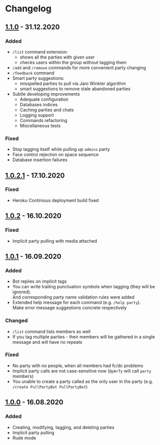 # Changelog

## [1.1.0] - 31.12.2020

### Added

- `/list` command extension:
  - shows all the parties with given user
  - checks users within the group without tagging them
- `/add` and `/remove` commands for more convenient party changing
- `/feedback` command
- Smart party suggestions:
  - misspelled parties to pull via Jaro Winkler algorithm
  - smart suggestions to remove stale abandoned parties
- Subtle developing improvements
  - Adequate configuration
  - Databases indices
  - Caching parties and chats
  - Logging support
  - Commands refactoring
  - Miscellaneous tests

### Fixed

- Stop tagging itself while pulling up `admins` party
- Face control rejection on space sequence
- Database insertion failures

## [1.0.2.1] - 17.10.2020

### Fixed

- Heroku Continious deployment build fixed

## [1.0.2] - 16.10.2020

### Fixed

- Implicit party pulling with media attached

## [1.0.1] - 16.09.2020

### Added

- Bot replies on implicit tags
- You can write trailing punctuation symbols when tagging (they will be ignored). \
  And corresponding party name validation rules were added
- Extended help message for each command (e.g. `/help party`). \
  Make error message suggestions concrete respectively

### Changed

- `/list` command lists members as well
- If you tag multiple parties - their members will be gathered in a single message and will have no repeats

### Fixed

- No party with no people, when all members had fc/dc problems
- Implicit party calls are not case-sensitive now (`@pArTy` will call `party` members)
- You unable to create a party called as the only user in the party (e.g. `/create PullPartyBot PullPartyBot`)

## [1.0.0] - 16.08.2020

### Added

- Creating, modifying, tagging, and deleting parties
- Implicit party pulling
- Rude mode

[1.1.0]: https://github.com/pool-party/pull-party-bot/compare/v1.0.2.1...v1.1.0
[1.0.2.1]: https://github.com/pool-party/pull-party-bot/compare/v1.0.2...v1.0.2.1
[1.0.2]: https://github.com/pool-party/pull-party-bot/compare/v1.0.1...v1.0.2
[1.0.1]: https://github.com/pool-party/pull-party-bot/compare/v1.0.0...v1.0.1
[1.0.0]: https://github.com/pool-party/pull-party-bot/releases/tag/v1.0.0
